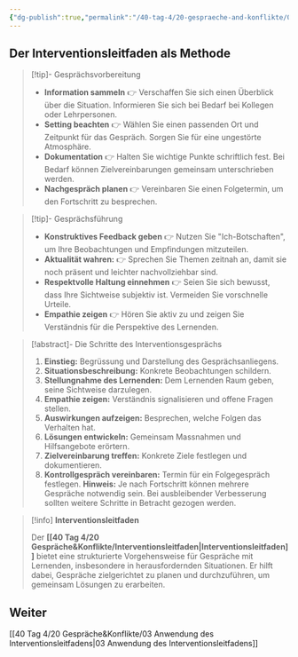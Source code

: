 ```yaml
---
{"dg-publish":true,"permalink":"/40-tag-4/20-gespraeche-and-konflikte/02-der-interventionsleitfaden-als-methode/"}
---
```


## Der Interventionsleitfaden als Methode



>[!tip]- Gesprächsvorbereitung
> * **Information sammeln** 
> 👉 Verschaffen Sie sich einen Überblick über die Situation. Informieren Sie sich bei Bedarf bei Kollegen oder Lehrpersonen.
> * **Setting beachten** 
> 👉 Wählen Sie einen passenden Ort und Zeitpunkt für das Gespräch. Sorgen Sie für eine ungestörte Atmosphäre.
> * **Dokumentation** 
> 👉 Halten Sie wichtige Punkte schriftlich fest. Bei Bedarf können Zielvereinbarungen gemeinsam unterschrieben werden.
> * **Nachgespräch planen** 
> 👉 Vereinbaren Sie einen Folgetermin, um den Fortschritt zu besprechen.
 
>[!tip]- Gesprächsführung
> * **Konstruktives Feedback geben** 
> 👉 Nutzen Sie "Ich-Botschaften", um Ihre Beobachtungen und Empfindungen mitzuteilen.
> * **Aktualität wahren:** 
> 👉 Sprechen Sie Themen zeitnah an, damit sie noch präsent und leichter nachvollziehbar sind.
> * **Respektvolle Haltung einnehmen** 
> 👉 Seien Sie sich bewusst, dass Ihre Sichtweise subjektiv ist. Vermeiden Sie vorschnelle Urteile.
> * **Empathie zeigen** 
> 👉 Hören Sie aktiv zu und zeigen Sie Verständnis für die Perspektive des Lernenden.
 
> [!abstract]- Die Schritte des Interventionsgesprächs
> 1. **Einstieg:** Begrüssung und Darstellung des Gesprächsanliegens.
> 2. **Situationsbeschreibung:** Konkrete Beobachtungen schildern.
> 3. **Stellungnahme des Lernenden:** Dem Lernenden Raum geben, seine Sichtweise darzulegen.
> 4. **Empathie zeigen:** Verständnis signalisieren und offene Fragen stellen.
> 5. **Auswirkungen aufzeigen:** Besprechen, welche Folgen das Verhalten hat.
> 6. **Lösungen entwickeln:** Gemeinsam Massnahmen und Hilfsangebote erörtern.
> 7. **Zielvereinbarung treffen:** Konkrete Ziele festlegen und dokumentieren.
> 8. **Kontrollgespräch vereinbaren:** Termin für ein Folgegespräch festlegen.
> **Hinweis:** Je nach Fortschritt können mehrere Gespräche notwendig sein. Bei ausbleibender Verbesserung sollten weitere Schritte in Betracht gezogen werden.

> [!info] **Interventionsleitfaden**
> 
> Der **[[40 Tag 4/20 Gespräche&Konflikte/Interventionsleitfaden\|Interventionsleitfaden]]** bietet eine strukturierte Vorgehensweise für Gespräche mit Lernenden, insbesondere in herausfordernden Situationen. Er hilft dabei, Gespräche zielgerichtet zu planen und durchzuführen, um gemeinsam Lösungen zu erarbeiten.

## Weiter
[[40 Tag 4/20 Gespräche&Konflikte/03 Anwendung des Interventionsleitfadens\|03 Anwendung des Interventionsleitfadens]]
